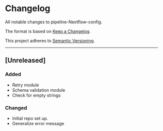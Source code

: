 # Changelog
All notable changes to pipeline-Nextflow-config.

The format is based on [Keep a Changelog](https://keepachangelog.com/en/1.0.0/).

This project adheres to [Semantic Versioning](https://semver.org/spec/v2.0.0.html).

---

## [Unreleased]
### Added
- Retry module
- Schema validation module
- Check for empty strings
### Changed
- Initial repo set up.
- Generalize error message
